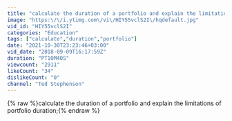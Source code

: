 ```yaml
---
title: "calculate the duration of a portfolio and explain the limitations of portfolio duration;"
image: "https:\/\/i.ytimg.com\/vi\/HIY55vclS2I\/hqdefault.jpg"
vid_id: "HIY55vclS2I"
categories: "Education"
tags: ["calculate","duration","portfolio"]
date: "2021-10-30T23:23:46+03:00"
vid_date: "2018-09-09T16:17:59Z"
duration: "PT10M40S"
viewcount: "2911"
likeCount: "34"
dislikeCount: "0"
channel: "Ted Stephenson"
---
```

{% raw %}calculate the duration of a portfolio and explain the limitations of portfolio duration;{% endraw %}
